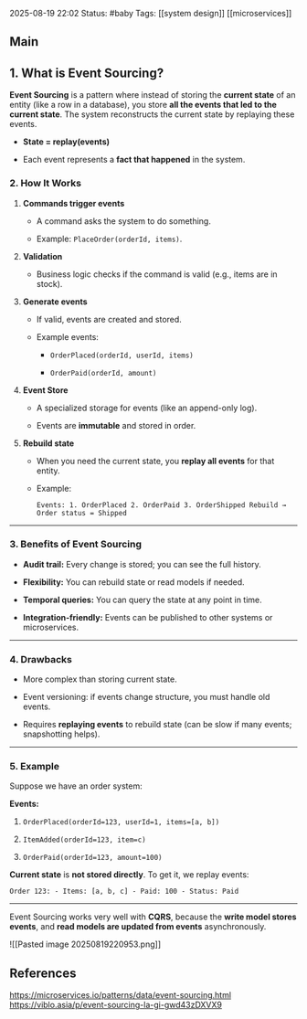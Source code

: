 2025-08-19 22:02
Status: #baby
Tags: [[system design]] [[microservices]]
## Main
## 1. **What is Event Sourcing?**

**Event Sourcing** is a pattern where instead of storing the **current state** of an entity (like a row in a database), you store **all the events that led to the current state**. The system reconstructs the current state by replaying these events.

- **State = replay(events)**
    
- Each event represents a **fact that happened** in the system.


### 2. **How It Works**

1. **Commands trigger events**
    
    - A command asks the system to do something.
        
    - Example: `PlaceOrder(orderId, items)`.
        
2. **Validation**
    
    - Business logic checks if the command is valid (e.g., items are in stock).
        
3. **Generate events**
    
    - If valid, events are created and stored.
        
    - Example events:
        
        - `OrderPlaced(orderId, userId, items)`
            
        - `OrderPaid(orderId, amount)`
            
4. **Event Store**
    
    - A specialized storage for events (like an append-only log).
        
    - Events are **immutable** and stored in order.
        
5. **Rebuild state**
    
    - When you need the current state, you **replay all events** for that entity.
        
    - Example:
        
        `Events: 1. OrderPlaced 2. OrderPaid 3. OrderShipped Rebuild → Order status = Shipped`
        

---

### 3. **Benefits of Event Sourcing**

- **Audit trail:** Every change is stored; you can see the full history.
    
- **Flexibility:** You can rebuild state or read models if needed.
    
- **Temporal queries:** You can query the state at any point in time.
    
- **Integration-friendly:** Events can be published to other systems or microservices.
    

---

### 4. **Drawbacks**

- More complex than storing current state.
    
- Event versioning: if events change structure, you must handle old events.
    
- Requires **replaying events** to rebuild state (can be slow if many events; snapshotting helps).
    

---

### 5. **Example**

Suppose we have an order system:

**Events:**

1. `OrderPlaced(orderId=123, userId=1, items=[a, b])`
    
2. `ItemAdded(orderId=123, item=c)`
    
3. `OrderPaid(orderId=123, amount=100)`
    

**Current state** is **not stored directly**. To get it, we replay events:

`Order 123: - Items: [a, b, c] - Paid: 100 - Status: Paid`

---

Event Sourcing works very well with **CQRS**, because the **write model stores events**, and **read models are updated from events** asynchronously.

![[Pasted image 20250819220953.png]]


## References
https://microservices.io/patterns/data/event-sourcing.html
https://viblo.asia/p/event-sourcing-la-gi-gwd43zDXVX9